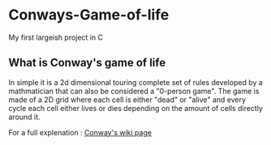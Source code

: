 # Conways-Game-of-life
My first largeish project in C


## What is Conway's game of life
  
  In simple it is a 2d dimensional touring complete set of rules developed by a mathmatician that can also be considered a "0-person game".
  The game is made of a 2D grid where each cell is either "dead" or "alive" and every cycle each cell either lives or dies depending on the amount
  of cells directly around it.  
  
  For a full explenation :
  [Conway's wiki page](https://en.wikipedia.org/wiki/Conway%27s_Game_of_Life)
  
 
